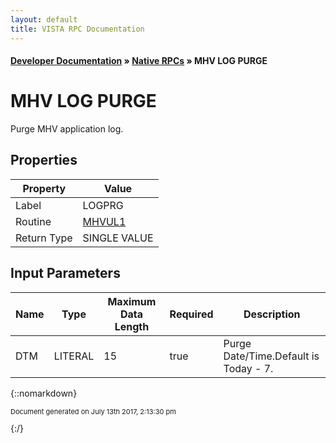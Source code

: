 ```yaml
---
layout: default
title: VISTA RPC Documentation
---
```


#### [Developer Documentation](../index) &#187; [Native RPCs](TableOfContents) &#187; MHV LOG PURGE<br/>
# MHV LOG PURGE

Purge MHV application log.

## Properties

Property | Value
--- | ---
Label | LOGPRG
Routine | [MHVUL1](http://code.osehra.org/dox/Routine_MHVUL1_source.html)
Return Type | SINGLE VALUE


## Input Parameters

Name | Type | Maximum Data Length | Required | Description
--- | --- | --- | --- | ---
DTM | LITERAL | 15 | true | Purge Date/Time.Default is Today - 7.



{::nomarkdown} <br/><p style="font-size: 11px">Document generated on July 13th 2017, 2:13:30 pm</p>{:/}